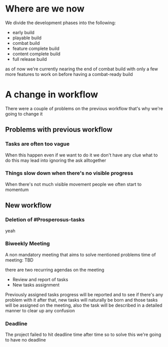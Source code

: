 # Where are we now
We divide the development phases into the following:
- early build
- playable build
- combat build
- feature complete build
- content complete build
- full release build

as of now we're currently nearing the end of combat build with only
a few more features to work on before having a combat-ready build

# A change in workflow
There were a couple of problems on the previous workflow that's why we're going to change it

## Problems with previous workflow

### Tasks are often too vague
When this happen even if we want to do it we don't have any clue what to do
this may lead into ignoring the ask alltogether

### Things slow down when there's no visible progress
When there's not much visible movement people we often start to momentum

## New workflow

### Deletion of #Prosperosus-tasks
yeah

### Biweekly Meeting
A non mandatory meeting that aims to solve mentioned problems
time of meeting: TBD

there are two recurring agendas on the meeting
- Review and report of tasks
- New tasks assignment

Previously assigned tasks progress will be reported and to see if there's any problem with it
after that, new tasks will naturally be born and those tasks
will be assigned on the meeting, also the task will be described in a detailed manner to clear up any confusion

### Deadline
The project failed to hit deadline time after time so to solve this we're going to have no deadline
